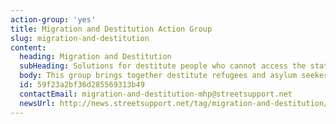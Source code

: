 ```yaml
---
action-group: 'yes'
title: Migration and Destitution Action Group
slug: migration-and-destitution
content:
  heading: Migration and Destitution
  subHeading: Solutions for destitute people who cannot access the state safety net.
  body: This group brings together destitute refugees and asylum seekers who are currently homeless, and frontline organisations who support them. There is an initial focus on providing relief for people who are currently destitute, whilst also supporting campaigns for longer term change. The group includes members from Boaz Trust, Mustard Tree, City of Sanctuary, Asylum Matters and others. The co-chairs are Andy Muzondiwa and Mark Rainey.
  id: 59f23a2bf36d285569313b49
  contactEmail: migration-and-destitution-mhp@streetsupport.net
  newsUrl: http://news.streetsupport.net/tag/migration-and-destitution/
---
```



